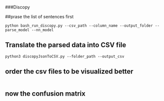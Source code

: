 ###Discopy

##prase the list of sentences first


```
python bash_run_discopy.py --csv_path --column_name --output_folder --parse_model --nn_model
```


## Translate the parsed data into CSV file

```
python3 discopyJsonToCSV.py --folder_path --output_csv
```


## order the csv files to be visualized better

```

```

## now the confusion matrix